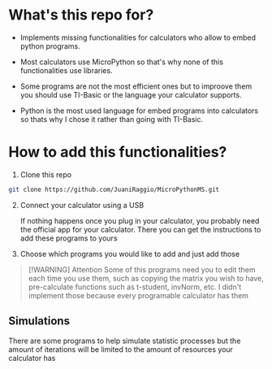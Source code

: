 # What's this repo for?

- Implements missing functionalities for calculators who allow to embed python
programs.

- Most calculators use MicroPython so that's why none of this functionalities 
use libraries.

- Some programs are not the most efficient ones but to improove them you
should use TI-Basic or the language your calculator supports.

- Python is the most used language for embed programs into calculators so thats
why I chose it rather than going with TI-Basic.

# How to add this functionalities?

1. Clone this repo
```sh
git clone https://github.com/JuaniRaggio/MicroPythonMS.git
```

2. Connect your calculator using a USB

    If nothing happens once you plug in your calculator, you probably need the
    official app for your calculator. There you can get the instructions to add
    these programs to yours

3. Choose which programs you would like to add and just add those

> [!WARNING] Attention
> Some of this programs need you to edit them each time you use them, such as
> copying the matrix you wish to have, pre-calculate functions such as
> t-student, invNorm, etc. I didn't implement those because every programable
> calculator has them

## Simulations

There are some programs to help simulate statistic processes but the amount of
iterations will be limited to the amount of resources your calculator has

